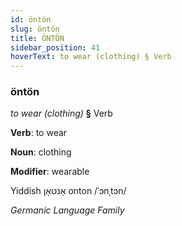 ```yaml
---
id: öntön
slug: öntön
title: ÖNTÖN
sidebar_position: 41
hoverText: to wear (clothing) § Verb
---
```


### öntön

*to wear (clothing)* **§** Verb

**Verb**: to wear

**Noun**: clothing

**Modifier**: wearable

Yiddish אָנטאָן onton /ˈɔnˌtɔn/

*Germanic Language Family*